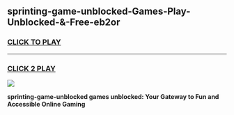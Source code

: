 
## sprinting-game-unblocked-Games-Play-Unblocked-&-Free-eb2or
<h3>
<a href="https://premium76.site?title=sprinting-game-unblocked&ref=24A">CLICK TO PLAY</a></h3>
<hr>

<h3>
<a href="https://premium76.site?title=sprinting-game-unblocked&ref=24A">CLICK 2 PLAY</a>
  
</h3>

<a href="https://premium76.site?title=sprinting-game-unblocked&ref=24A"><img src="https://clearcache.store/games.png"></a>


**sprinting-game-unblocked games unblocked: Your Gateway to Fun and Accessible Online Gaming**
